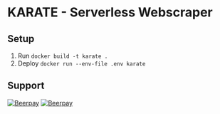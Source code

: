 # KARATE - Serverless Webscraper

## Setup
1. Run `docker build -t karate .`
2. Deploy `docker run --env-file .env karate`
## Support
[![Beerpay](https://beerpay.io/SiarheiMelnik/karate/badge.svg?style=beer-square)](https://beerpay.io/SiarheiMelnik/karate)  [![Beerpay](https://beerpay.io/SiarheiMelnik/karate/make-wish.svg?style=flat-square)](https://beerpay.io/SiarheiMelnik/karate?focus=wish)
